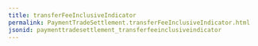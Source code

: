 ```yaml
---
title: transferFeeInclusiveIndicator
permalink: PaymentTradeSettlement.transferFeeInclusiveIndicator.html
jsonid: paymenttradesettlement_transferfeeinclusiveindicator
---
```

